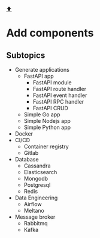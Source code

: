 [⬆️](../README.md)

# Add components

## Subtopics

* Generate applications
    * FastAPI app
        * FastAPI module
        * FastAPI route handler
        * FastAPI event handler
        * FastAPI RPC handler
        * FastAPI CRUD
    * Simple Go app
    * Simple Nodejs app
    * Simple Python app
* Docker
* CI/CD
    * Container registry
    * Gitlab
* Database
    * Cassandra
    * Elasticsearch
    * Mongodb
    * Postgresql
    * Redis
* Data Engineering
    * Airflow
    * Meltano
* Message broker
    * Rabbitmq
    * Kafka